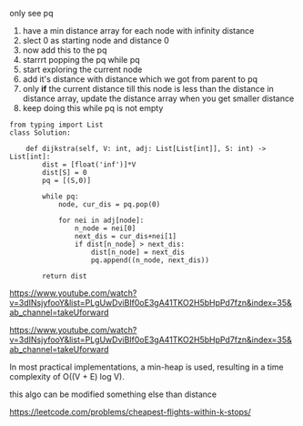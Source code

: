 only see pq

1. have a min distance array for each node with infinity distance 
2. slect 0 as starting node and distance 0
3. now add this to the pq
4. starrrt popping the pq while pq
5. start exploring the current node
6. add it's distance with distance which we got from parent to pq
7. only **if** the current distance till this node is less than the distance in distance array, update the distance array when you get smaller distance 
8. keep doing this while pq is not empty 

```
from typing import List
class Solution:

    def dijkstra(self, V: int, adj: List[List[int]], S: int) -> List[int]:
        dist = [float('inf')]*V
        dist[S] = 0
        pq = [(S,0)]
        
        while pq:
            node, cur_dis = pq.pop(0)

            for nei in adj[node]:
                n_node = nei[0]
                next_dis = cur_dis+nei[1]
                if dist[n_node] > next_dis:
                    dist[n_node] = next_dis
                    pq.append((n_node, next_dis))
                    
        return dist
```
https://www.youtube.com/watch?v=3dINsjyfooY&list=PLgUwDviBIf0oE3gA41TKO2H5bHpPd7fzn&index=35&ab_channel=takeUforward

https://www.youtube.com/watch?v=3dINsjyfooY&list=PLgUwDviBIf0oE3gA41TKO2H5bHpPd7fzn&index=35&ab_channel=takeUforward


In most practical implementations, a min-heap is used, resulting in a time complexity of O((V + E) log V).


this algo can be modified something else than distance 


https://leetcode.com/problems/cheapest-flights-within-k-stops/
